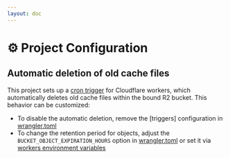```yaml
---
layout: doc
---
```


# ⚙️ Project Configuration

## Automatic deletion of old cache files

This project sets up a [cron trigger](https://developers.cloudflare.com/workers/platform/triggers/cron-triggers/) for Cloudflare workers, which automatically deletes old cache files within the bound R2 bucket. This behavior can be customized:

-   To disable the automatic deletion, remove the [triggers] configuration in [wrangler.toml](https://github.com/AdiRishi/turborepo-remote-cache-cloudflare/blob/master/wrangler.toml)
-   To change the retention period for objects, adjust the `BUCKET_OBJECT_EXPIRATION_HOURS` option in [wrangler.toml](https://github.com/AdiRishi/turborepo-remote-cache-cloudflare/blob/master/wrangler.toml) or set it via [workers environment variables](https://developers.cloudflare.com/workers/platform/environment-variables/)
